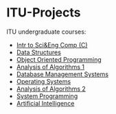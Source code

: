 ITU-Projects
============

ITU undergraduate courses:

* [Intr to Sci&Eng Comp (C)](https://github.com/cagatayerdiz/projects/tree/master/IntrtoSci&EngComp(C))
* [Data Structures](https://github.com/cagatayerdiz/projects/tree/master/DataStructures)
* [Object Oriented Programming](https://github.com/cagatayerdiz/projects/tree/master/ObjectOrientedProgramming)
* [Analysis of Algorithms 1](https://github.com/cagatayerdiz/projects/tree/master/AnalysisofAlgorithms1)
* [Database Management Systems](https://github.com/cagatayerdiz/projects/tree/master/DatabaseManagementSystems)
* [Operating Systems](https://github.com/cagatayerdiz/projects/tree/master/OperatingSystems)
* [Analysis of Algorithms 2](https://github.com/cagatayerdiz/projects/tree/master/AnalysisofAlgorithms2)
* [System Programming](https://github.com/cagatayerdiz/projects/tree/master/SystemProgramming)
* [Artificial Intelligence](https://github.com/cagatayerdiz/projects/tree/master/ArtificialIntelligence)
